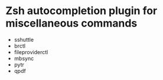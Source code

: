 # Zsh autocompletion plugin for miscellaneous commands

- sshuttle
- brctl
- fileproviderctl
- mbsync
- pytr
- qpdf
